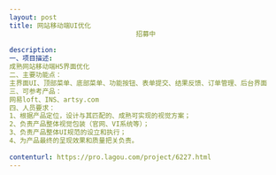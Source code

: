 ```yaml
---                
layout: post       
title: 网站移动端UI优化
                                招募中
           
description: 
一、项目描述:
成熟网站移动端H5界面优化
二、主要功能点：
主界面UI、顶部菜单、底部菜单、功能按钮、表单提交、结果反馈、订单管理、后台界面
三、可参考产品：
网易loft、INS、artsy.com
四、人员要求：
1、根据产品定位，设计与其匹配的、成熟可实现的视觉方案；
2、负责产品整体视觉包装（官网、VI系统等）；
3、负责产品整体UI规范的设立和执行；
4、为产品最终的呈现效果和质量把关负责。
     
contenturl: https://pro.lagou.com/project/6227.html      
---                 
```

